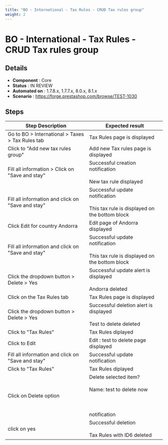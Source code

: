 ```yaml
---
title: "BO - International - Tax Rules - CRUD Tax rules group"
weight: 2
---
```


# BO - International - Tax Rules - CRUD Tax rules group
## Details
* **Component** : Core
* **Status** : IN REVIEW
* **Automated on** : 1.7.8.x, 1.7.7.x, 8.0.x, 8.1.x
* **Scenario** : https://forge.prestashop.com/browse/TEST-1030

## Steps
| Step Description | Expected result |
| ----- | ----- |
| Go to BO > International > Taxes > Tax Rules tab | Tax Rules page is displayed |
| Click to "Add new tax rules group" | Add new Tax rules page is displayed |
| Fill all information > Click on "Save and stay" | Successful creation notification<br><br>New tax rule displayed |
| Fill all information and click on "Save and stay" | Successful update notification<br><br>This tax rule is displayed on the bottom block |
| Click Edit for country Andorra | Edit page of Andorra displayed |
| Fill all information and click on "Save and stay" | Successful update notification<br><br>This tax rule is displayed on the bottom block |
| Click the dropdown button > Delete > Yes | Successful update alert is displayed<br><br>Andorra deleted |
| Click on the Tax Rules tab | Tax Rules page is displayed |
| Click the dropdown button > Delete > Yes | Successful deletion alert is displayed<br><br>Test to delete deleted |
| Click to "Tax Rules" | Tax Rules diplayed |
| Click to Edit | Edit : test to delete page displayed |
| Fill all information and click on "Save and stay" | Successful update notification |
| Click to "Tax Rules" | Tax Rules diplayed |
| Click on Delete option | Delete selected item?<br><br>Name: test to delete now<br><br> <br><br>notification |
| click on yes | Successful deletion<br> <br>Tax Rules with ID6 deleted |
